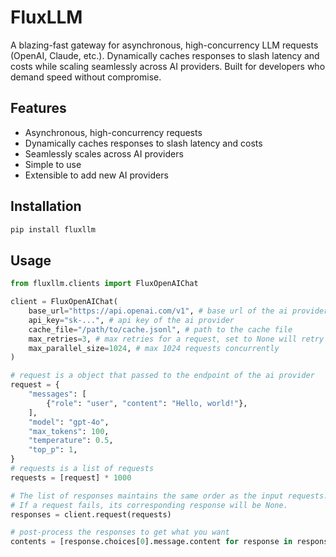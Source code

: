 # FluxLLM

A blazing-fast gateway for asynchronous, high-concurrency LLM requests (OpenAI, Claude, etc.).
Dynamically caches responses to slash latency and costs while scaling seamlessly across AI providers.
Built for developers who demand speed without compromise.

## Features

- Asynchronous, high-concurrency requests
- Dynamically caches responses to slash latency and costs
- Seamlessly scales across AI providers
- Simple to use
- Extensible to add new AI providers

## Installation

```bash
pip install fluxllm
```

## Usage

```python
from fluxllm.clients import FluxOpenAIChat

client = FluxOpenAIChat(
    base_url="https://api.openai.com/v1", # base url of the ai provider
    api_key="sk-...", # api key of the ai provider
    cache_file="/path/to/cache.jsonl", # path to the cache file
    max_retries=3, # max retries for a request, set to None will retry infinitely
    max_parallel_size=1024, # max 1024 requests concurrently
)

# request is a object that passed to the endpoint of the ai provider
request = {
    "messages": [
        {"role": "user", "content": "Hello, world!"},
    ],
    "model": "gpt-4o",
    "max_tokens": 100,
    "temperature": 0.5,
    "top_p": 1,
}
# requests is a list of requests
requests = [request] * 1000

# The list of responses maintains the same order as the input requests.
# If a request fails, its corresponding response will be None.
responses = client.request(requests)

# post-process the responses to get what you want
contents = [response.choices[0].message.content for response in responses]
```
